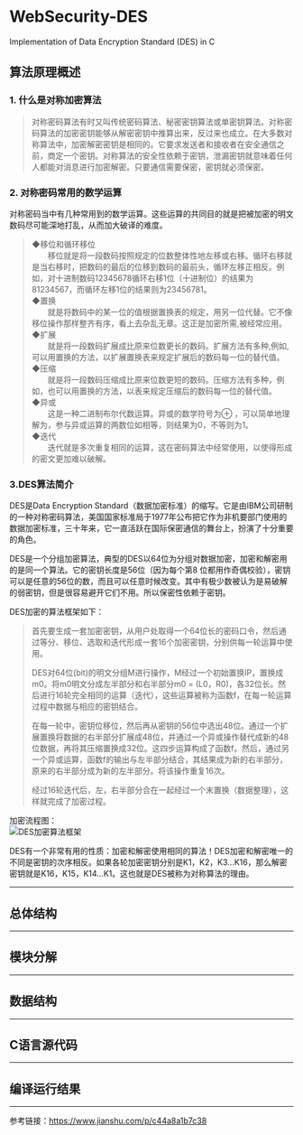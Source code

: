 # WebSecurity-DES
Implementation of Data Encryption Standard (DES) in C

## 算法原理概述

### 1. 什么是对称加密算法

> 对称密码算法有时又叫传统密码算法、秘密密钥算法或单密钥算法。对称密码算法的加密密钥能够从解密密钥中推算出来，反过来也成立。在大多数对称算法中，加密解密密钥是相同的。它要求发送者和接收者在安全通信之前，商定一个密钥。对称算法的安全性依赖于密钥，泄漏密钥就意味着任何人都能对消息进行加密解密。只要通信需要保密，密钥就必须保密。

### 2. 对称密码常用的数学运算
对称密码当中有几种常用到的数学运算。这些运算的共同目的就是把被加密的明文数码尽可能深地打乱，从而加大破译的难度。

>   ◆移位和循环移位  
　　移位就是将一段数码按照规定的位数整体性地左移或右移。循环右移就是当右移时，把数码的最后的位移到数码的最前头，循环左移正相反。例如，对十进制数码12345678循环右移1位（十进制位）的结果为81234567，而循环左移1位的结果则为23456781。    
◆置换  
　　就是将数码中的某一位的值根据置换表的规定，用另一位代替。它不像移位操作那样整齐有序，看上去杂乱无章。这正是加密所需,被经常应用。    
◆扩展  
　　就是将一段数码扩展成比原来位数更长的数码。扩展方法有多种,例如,可以用置换的方法，以扩展置换表来规定扩展后的数码每一位的替代值。    
◆压缩  
　　就是将一段数码压缩成比原来位数更短的数码。压缩方法有多种，例如，也可以用置换的方法，以表来规定压缩后的数码每一位的替代值。    
◆异或  
　　这是一种二进制布尔代数运算。异或的数学符号为⊕ ，可以简单地理解为，参与异或运算的两数位如相等，则结果为0，不等则为1。    
◆迭代  
　　迭代就是多次重复相同的运算，这在密码算法中经常使用，以使得形成的密文更加难以破解。


### 3.DES算法简介
DES是Data Encryption Standard（数据加密标准）的缩写。它是由IBM公司研制的一种对称密码算法，美国国家标准局于1977年公布把它作为非机要部门使用的数据加密标准，三十年来，它一直活跃在国际保密通信的舞台上，扮演了十分重要的角色。

DES是一个分组加密算法，典型的DES以64位为分组对数据加密，加密和解密用的是同一个算法。它的密钥长度是56位（因为每个第8 位都用作奇偶校验），密钥可以是任意的56位的数，而且可以任意时候改变。其中有极少数被认为是易破解的弱密钥，但是很容易避开它们不用。所以保密性依赖于密钥。

DES加密的算法框架如下：

> 首先要生成一套加密密钥，从用户处取得一个64位长的密码口令，然后通过等分、移位、选取和迭代形成一套16个加密密钥，分别供每一轮运算中使用。
> 
> DES对64位(bit)的明文分组M进行操作，M经过一个初始置换IP，置换成m0。将m0明文分成左半部分和右半部分m0 = (L0，R0)，各32位长。然后进行16轮完全相同的运算（迭代），这些运算被称为函数f，在每一轮运算过程中数据与相应的密钥结合。
> 
> 在每一轮中，密钥位移位，然后再从密钥的56位中选出48位。通过一个扩展置换将数据的右半部分扩展成48位，并通过一个异或操作替代成新的48位数据，再将其压缩置换成32位。这四步运算构成了函数f。然后，通过另一个异或运算，函数f的输出与左半部分结合，其结果成为新的右半部分，原来的右半部分成为新的左半部分。将该操作重复16次。
> 
> 经过16轮迭代后，左，右半部分合在一起经过一个末置换（数据整理），这样就完成了加密过程。

加密流程图：  
![DES加密算法框架][1]　

DES有一个非常有用的性质：加密和解密使用相同的算法！DES加密和解密唯一的不同是密钥的次序相反。如果各轮加密密钥分别是K1，K2，K3…K16，那么解密密钥就是K16，K15，K14…K1。这也就是DES被称为对称算法的理由。

---

## 总体结构

---

## 模块分解

---

## 数据结构 

---

## C语言源代码

--- 

## 编译运行结果


---
参考链接：https://www.jianshu.com/p/c44a8a1b7c38


  [1]: https://www.researchgate.net/profile/Muhammad_Mushtaq31/publication/321587376/figure/fig4/AS:568581112987648@1512571709096/Data-Encryption-Standard-DES-Algorithm.png
